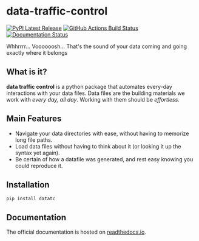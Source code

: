 # data-traffic-control
[![PyPI Latest Release](https://img.shields.io/pypi/v/datatc.svg)](https://pypi.org/project/datatc/)
[![GitHub Actions Build Status](https://github.com/uzh-dqbm-cmi/data-traffic-control/workflows/Python%20package/badge.svg)](https://github.com/uzh-dqbm-cmi/data-traffic-control/actions?query=workflow%3A%22Python+package%22)
[![Documentation Status](https://readthedocs.org/projects/data-traffic-control/badge/?version=latest)](https://data-traffic-control.readthedocs.io/en/latest/?badge=latest)

Whhrrrr... Voooooosh... That's the sound of your data coming and going exactly where it belongs

## What is it?
**data traffic control** is a python package that automates every-day interactions with your data files. 
Data files are the building materials we work with *every day, all day*. Working with them should be *effortless*.

## Main Features

* Navigate your data directories with ease, without having to memorize long file paths.
* Load data files without having to think about it (or looking it up the syntax yet again).
* Be certain of how a datafile was generated, and rest easy knowing you could reproduce it. 

## Installation

```
pip install datatc
```

## Documentation

The official documentation is hosted on [readthedocs.io](https://data-traffic-control.readthedocs.io/).